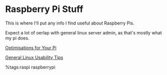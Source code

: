 # Raspberry Pi Stuff


This is where I'll put any info I find useful about Raspberry Pis.

Expect a lot of oerlap with general linux server admin, as that's mostly what my pi does.

[Optimisations for Your Pi](optipi)

[General Linux Usability Tips](linuxtips)

%tags:raspi raspberrypi
